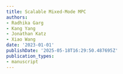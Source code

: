 ```yaml
---
title: Scalable Mixed-Mode MPC
authors:
- Radhika Garg
- Kang Yang
- Jonathan Katz
- Xiao Wang
date: '2023-01-01'
publishDate: '2025-05-18T16:29:50.487695Z'
publication_types:
- manuscript
---
```

